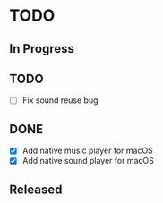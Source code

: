 # TODO

## In Progress

## TODO

- [ ] Fix sound reuse bug

## DONE

- [x] Add native music player for macOS
- [x] Add native sound player for macOS

## Released
